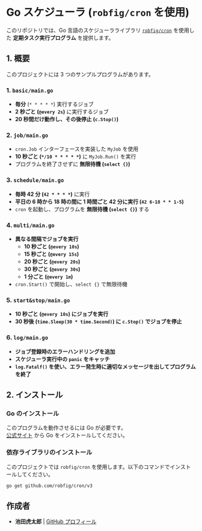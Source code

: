 # Go スケジューラ (`robfig/cron` を使用)

このリポジトリでは、Go 言語のスケジューラライブラリ [`robfig/cron`](https://github.com/robfig/cron) を使用した **定期タスク実行プログラム** を提供します。

## **1. 概要**

このプロジェクトには 3 つのサンプルプログラムがあります。

### **1. `basic/main.go`**

- **毎分** (`* * * * *`) 実行するジョブ
- **2 秒ごと (`@every 2s`)** に実行するジョブ
- **20 秒間だけ動作し、その後停止 (`c.Stop()`)**

### **2. `job/main.go`**

- `cron.Job` インターフェースを実装した `MyJob` を使用
- **10 秒ごと (`*/10 * * * * *`)** に `MyJob.Run()` を実行
- プログラムを終了させずに **無限待機 (`select {}`)**

### **3. `schedule/main.go`**

- **毎時 42 分 (`42 * * * *`)** に実行
- **平日の 6 時から 18 時の間に 1 時間ごと 42 分に実行 (`42 6-18 * * 1-5`)**
- `cron` を起動し、プログラムを **無限待機 (`select {}`)** する

### **4. `multi/main.go`**

- **異なる間隔でジョブを実行**
  - **10 秒ごと (`@every 10s`)**
  - **15 秒ごと (`@every 15s`)**
  - **20 秒ごと (`@every 20s`)**
  - **30 秒ごと (`@every 30s`)**
  - **1 分ごと (`@every 1m`)**
- `cron.Start()` で開始し、`select {}` で無限待機

### **5. `start&stop/main.go`**

- **10 秒ごと (`@every 10s`) にジョブを実行**
- **30 秒後 (`time.Sleep(30 * time.Second)`) に `c.Stop()` でジョブを停止**

### **6. `log/main.go`**

- **ジョブ登録時のエラーハンドリングを追加**
- **スケジューラ実行中の `panic` をキャッチ**
- **`log.Fatalf()` を使い、エラー発生時に適切なメッセージを出してプログラムを終了**

## **2. インストール**

### **Go のインストール**

このプログラムを動作させるには Go が必要です。  
[公式サイト](https://go.dev/doc/install) から Go をインストールしてください。

### **依存ライブラリのインストール**

このプロジェクトでは `robfig/cron` を使用します。以下のコマンドでインストールしてください。

```sh
go get github.com/robfig/cron/v3
```

## 作成者

- **池田虎太郎** | [GitHub プロフィール](https://github.com/kotaroikeda-apl-dev)
